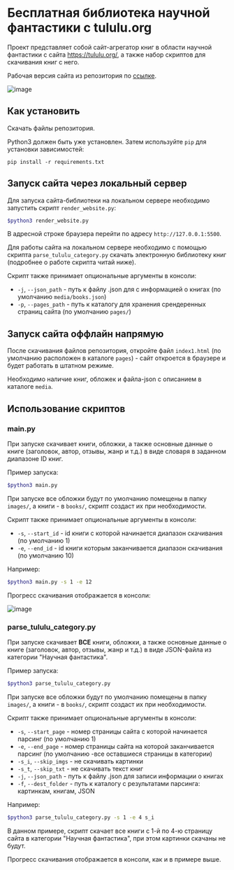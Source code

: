 # Бесплатная библиотека научной фантастики с tululu.org

Проект представляет собой сайт-агрегатор книг в области научной фантастики с сайта https://tululu.org/, а также набор скриптов для скачивания книг с него.

Рабочая версия сайта из репозитория по [ссылке](https://dmitriev-ilya.github.io/library/pages/index1.html).

![image](https://user-images.githubusercontent.com/67222917/230637892-00066c56-61e9-4d32-8d24-651a714b4829.png)


## Как установить

Скачать файлы репозитория.

Python3 должен быть уже установлен. 
Затем используйте `pip` для установки зависимостей:
```
pip install -r requirements.txt
```

## Запуск сайта через локальный сервер

Для запуска сайта-библиотеки на локальном сервере необходимо запустить скрипт `render_website.py`:
```bash
$python3 render_website.py
```

В адресной строке браузера перейти по адресу `http://127.0.0.1:5500`.

Для работы сайта на локальном сервере необходимо с помощью скрипта `parse_tululu_category.py` скачать электронную библиотеку книг (подробнее о работе скрипта читай ниже).

Скрипт также принимает опциональные аргументы  в консоли:
* `-j`, `--json_path` - путь к файлу .json для c информацией о книгах (по умолчанию `media/books.json`)
* `-p`, `--pages_path` - путь к каталогу для хранения срендеренных страниц сайта (по умолчанию `pages/`)

## Запуск сайта оффлайн напрямую

После скачивания файлов репозитория, откройте файл `index1.html` (по умолчанию расположен в каталоге `pages`) - сайт откроется в браузере и будет работать в штатном режиме.

Необходимо наличие книг, обложек и файла-json с описанием в каталоге `media`.

## Использование скриптов

### main.py

При запуске скачивает книги, обложки, а также основные данные о книге (заголовок, автор, отзывы, жанр и т.д.) в виде словаря в заданном диапазоне ID книг.

Пример запуска:
```bash
$python3 main.py
```

При запуске все обложки будут по умолчанию помещены в папку `images/`, а книги - в `books/`, скрипт создаст их при необходимости.

Скрипт также принимает опциональные аргументы  в консоли:
* `-s`, `--start_id` - id книги с которой начинается диапазон скачивания (по умолчанию 1)
* `-e`, `--end_id` - id книги которым заканчивается диапазон скачивания (по умолчанию 10)

Например:
```bash
$python3 main.py -s 1 -e 12
```
Прогресс скачивания отображается в консоли:

![image](https://user-images.githubusercontent.com/67222917/221357826-0c022d36-78a8-43a6-a897-0ad22017c878.png)

### parse_tululu_category.py

При запуске скачивает **ВСЕ** книги, обложки, а также основные данные о книге (заголовок, автор, отзывы, жанр и т.д.) в виде JSON-файла из категории "Научная фантастика".

Пример запуска:
```bash
$python3 parse_tululu_category.py
```

При запуске все обложки будут по умолчанию помещены в папку `images/`, а книги - в `books/`, скрипт создаст их при необходимости.

Скрипт также принимает опциональные аргументы  в консоли:
* `-s`, `--start_page` - номер страницы сайта с которой начинается парсинг (по умолчанию 1)
* `-e`, `--end_page` - номер страницы сайта на которой заканчивается парсинг (по умолчанию -все оставшиеся страницы в категории)
* `-s_i`, `--skip_imgs` - не скачивать картинки
* `-s_t`, `--skip_txt` - не скачивать текст книг
* `-j`, `--json_path` - путь к файлу .json для записи информации о книгах
* `-f`, `--dest_folder` - путь к каталогу с результатами парсинга: картинкам, книгам, JSON

Например:
```bash
$python3 parse_tululu_category.py -s 1 -e 4 s_i
```
В данном примере, скрипт скачает все книги с 1-й по 4-ю страницу сайта в категории "Научная фантастика", при этом картинки скачаны не будут.

Прогресс скачивания отображается в консоли, как и в примере выше.
